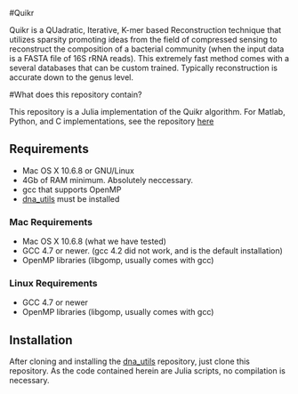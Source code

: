 #Quikr

Quikr is a QUadratic, Iterative, K-mer based Reconstruction technique that utilizes sparsity promoting ideas from the field of compressed sensing to reconstruct the composition of a bacterial community (when the input data is a FASTA file of 16S rRNA reads). This extremely fast method comes with a several databases that can be custom trained. Typically reconstruction is accurate down to the genus level.

#What does this repository contain?

This repository is a Julia implementation of the Quikr algorithm. For Matlab, Python, and C implementations, see the repository [here](https://github.com/EESI/quikr)


## Requirements ##
+ Mac OS X 10.6.8 or GNU/Linux
+ 4Gb of RAM minimum. Absolutely neccessary.
+ gcc that supports OpenMP
+ [dna\_utils](http://github.com/EESI/dna-utils/) must be installed

### Mac Requirements ###
+ Mac OS X 10.6.8 (what we have tested)
+ GCC 4.7 or newer. (gcc 4.2 did not work, and is the default installation)
+ OpenMP libraries (libgomp, usually comes with gcc)

### Linux Requirements ###
+ GCC 4.7 or newer
+ OpenMP libraries (libgomp, usually comes with gcc)

## Installation ##
After cloning and installing the [dna\_utils](http://github.com/EESI/dna-utils/) repository, just clone this repository. As the code contained herein are Julia scripts, no compilation is necessary.
